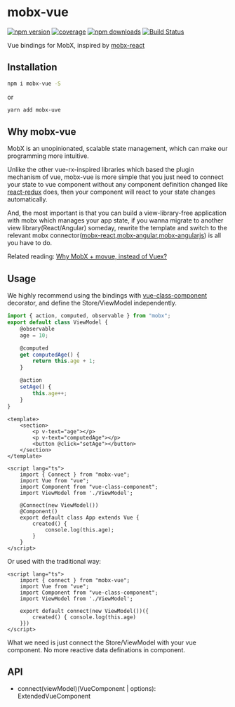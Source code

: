 # mobx-vue

[![npm version](https://img.shields.io/npm/v/mobx-vue.svg?style=flat-square)](https://www.npmjs.com/package/mobx-vue)
[![coverage](https://img.shields.io/codecov/c/github/mmlpxjs/mobx-vue.svg?style=flat-square)](https://codecov.io/gh/mmlpxjs/mobx-vue)
[![npm downloads](https://img.shields.io/npm/dt/mobx-vue.svg?style=flat-square)](https://www.npmjs.com/package/mobx-vue)
[![Build Status](https://img.shields.io/travis/mmlpxjs/mobx-vue.svg?style=flat-square)](https://travis-ci.org/mmlpxjs/mobx-vue)

Vue bindings for MobX, inspired by [mobx-react](https://github.com/mobxjs/mobx-react)

## Installation
```bash
npm i mobx-vue -S
```

or

```bash
yarn add mobx-uve
```

## Why mobx-vue 

MobX is an unopinionated, scalable state management, which can make our programming more intuitive.

Unlike the other vue-rx-inspired libraries which based the plugin mechanism of vue, mobx-vue is more simple that you just need to connect your state to vue component without any component definition changed like [react-redux](https://github.com/reactjs/react-redux) does,  then your component will react to your state changes automatically.

And, the most important is that you can build a view-library-free application with mobx which manages your app state, if you wanna migrate to another view library(React/Angular) someday, rewrite the template and switch to the relevant mobx connector([mobx-react](https://github.com/mobxjs/mobx-react),[mobx-angular](https://github.com/mobxjs/mobx-angular),[mobx-angularjs](https://github.com/mobxjs/mobx-angularjs)) is all you have to do.

Related reading: [Why MobX + movue, instead of Vuex?](https://github.com/nighca/movue/issues/8)

## Usage

We highly recommend using the bindings with [vue-class-component](https://github.com/vuejs/vue-class-component) decorator, and define the Store/ViewModel independently.

```ts
import { action, computed, observable } from "mobx";
export default class ViewModel {
    @observable
    age = 10;

    @computed
    get computedAge() {
        return this.age + 1;
    }

    @action
    setAge() {
        this.age++;
    }
}
```

```vue
<template>
    <section>
        <p v-text="age"></p>
        <p v-text="computedAge"></p>
        <button @click="setAge"></button>
    </section>
</template>

<script lang="ts">
    import { Connect } from "mobx-vue";
    import Vue from "vue";
    import Component from "vue-class-component";
    import ViewModel from './ViewModel';

    @Connect(new ViewModel())
    @Component()
    export default class App extends Vue {
        created() { 
            console.log(this.age);
        }
    }
</script>
```

Or used with the traditional way:

```vue
<script lang="ts">
    import { connect } from "mobx-vue";
    import Vue from "vue";
    import Component from "vue-class-component";
    import ViewModel from './ViewModel';

    export default connect(new ViewModel())({ 
        created() { console.log(this.age) 
    }})
</script>
```

What we need is just connect the Store/ViewModel with your vue component. No more reactive data definations in component.



## API

* connect(viewModel)(VueComponent | options): ExtendedVueComponent

